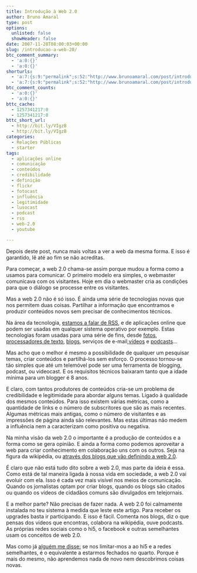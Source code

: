 ```yaml
---
title: Introdução à Web 2.0
author: Bruno Amaral
type: post
options:
  unlisted: false
  showHeader: false
date: 2007-11-28T08:00:03+00:00
slug: /introducao-a-web-20/
btc_comment_summary:
  - 'a:0:{}'
  - 'a:0:{}'
shorturls:
  - 'a:7:{s:9:"permalink";s:52:"http://www.brunoamaral.com/post/introducao-a-web-20/";s:7:"tinyurl";s:25:"http://tinyurl.com/7nv7s8";s:4:"isgd";s:17:"http://is.gd/pImP";s:5:"bitly";s:19:"http://bit.ly/mcrXR";s:5:"snipr";s:22:"http://snipr.com/evj3e";s:5:"snurl";s:22:"http://snurl.com/evj3e";s:7:"snipurl";s:24:"http://snipurl.com/evj3e";}'
  - 'a:7:{s:9:"permalink";s:52:"http://www.brunoamaral.com/post/introducao-a-web-20/";s:7:"tinyurl";s:25:"http://tinyurl.com/7nv7s8";s:4:"isgd";s:17:"http://is.gd/pImP";s:5:"bitly";s:19:"http://bit.ly/mcrXR";s:5:"snipr";s:22:"http://snipr.com/evj3e";s:5:"snurl";s:22:"http://snurl.com/evj3e";s:7:"snipurl";s:24:"http://snipurl.com/evj3e";}'
btc_comment_counts:
  - 'a:0:{}'
  - 'a:0:{}'
bttc_cache:
  - 1257341217:0
  - 1257341217:0
bttc_short_url:
  - http://bit.ly/VIgzB
  - http://bit.ly/VIgzB
categories:
  - Relações Públicas
  - starter
tags:
  - aplicações online
  - comunicação
  - conteúdos
  - credibilidade
  - definição
  - flickr
  - fotocast
  - influência
  - legitimidade
  - lusocast
  - podcast
  - rss
  - web-2.0
  - youtube

---
```

Depois deste post, nunca mais voltas a ver a web da mesma forma. E isso é garantido, lê até ao fim se não acreditas.

Para começar, a web 2.0 chama-se assim porque mudou a forma como a usamos para comunicar. O primeiro modelo era simples, o webmaster comunicava com os visitantes. Hoje em dia o webmaster cria as condições para que o diálogo se processe entre os visitantes.

Mas a web 2.0 não é só isso. É ainda uma série de tecnologias novas que nos permitem duas coisas. Partilhar a informação que encontramos e produzir conteúdos novos sem precisar de conhecimentos técnicos.

Na área da tecnologia, [estamos a falar de RSS][1], e de aplicações online que podem ser usadas em qualquer sistema operativo por exemplo. Estas tecnologias foram usadas para uma série de fins, desde [fotos][2], [processadores de texto][3], [blogs][4], serviços de e-mail,[vídeos][5] e [podcasts][6]&#8230;

Mas acho que o melhor é mesmo a possibilidade de qualquer um pesquisar temas, criar conteúdos e partilhá-los sem esforço. O processo tornou-se tão simples que até um telemóvel pode ser uma ferramenta de blogging, podcast, ou videocast. E os requisitos técnicos baixaram tanto que a idade mínima para um blogger é 8 anos.

E claro, com tantos produtores de conteúdos cria-se um problema de credibilidade e legitimidade para abordar alguns temas. Ligado à qualidade dos mesmos conteúdos. Para isso existem várias métricas, como a quantidade de links e o número de subscritores que são as mais recentes. Algumas métricas mais antigas, como o número de visitantes e as impressões de página ainda são relevantes. Mas estas últimas não medem a influência nem a caracterizam como positiva ou negativa.

Na minha visão da web 2.0 o importante é a produção de conteúdos e a forma como se gera opinião. E ainda a forma como podemos aproveitar a web para criar conhecimento em colaboração uns com os outros. Seja na figura da wikipédia, ou [através dos blogs que vão definindo a web 2.0][7].

É claro que não está tudo dito sobre a web 2.0, mas parte da ideia é essa. Como está de tal maneira ligada à nossa vida em sociedade, a web 2.0 vai evoluir com ela. Isso é cada vez mais visível nos meios de comunicação. Quando os jornalistas optam por criar blogs, quando os blogs são citados ou quando os vídeos de cidadãos comuns são divulgados em telejornais.

E a melhor parte? Não precisas de fazer nada. A web 2.0 foi calmamente instalada no teu sistema à medida que leste este artigo. Para receber os upgrades basta ir participando. E isso é fácil. Comenta nos blogs, diz o que pensas dos vídeos que encontras, colabora na wikipédia, ouve podcasts. As próprias redes sociais como o hi5, o facebook e outras semelhantes usam os conceitos de web 2.0.

Mas como já [alguém me disse:][8] se nos limitar-mos a ao hi5 e a redes semelhantes, é o equivalente a estarmos fechados no quarto. Porque é mais do mesmo, não aprendemos nada de novo nem descobrimos coisas novas.

 [1]: /pt/post/este-video-de-3mn-poupa-2-horas-por-semana
 [2]: http://www.flickr.com
 [3]: http://www.thinkfree.com
 [4]: http://www.wordpress.com
 [5]: http://youtube.com
 [6]: http://www.lusocast.com/
 [7]: /pt/post/a-palavra-aos-leitores-o-que-e-a-web-20/
 [8]: http://www.ifl.pt/ifl_old/cvmeg.htm
